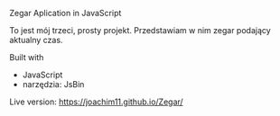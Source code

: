 Zegar
Aplication in JavaScript

To jest mój trzeci, prosty  projekt. Przedstawiam w nim zegar podający aktualny czas.

Built with
* JavaScript
* narzędzia: JsBin

Live version:
https://joachim11.github.io/Zegar/





